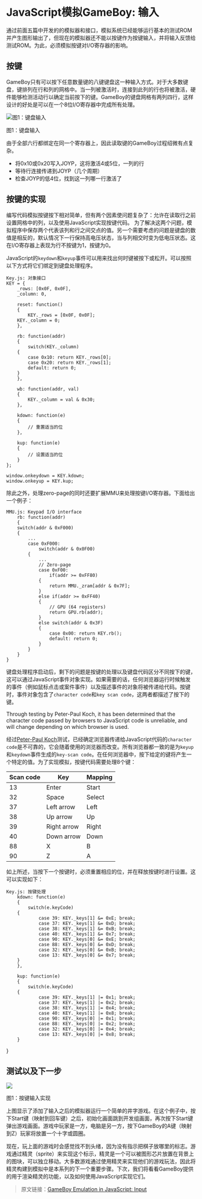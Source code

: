 # JavaScript模拟GameBoy: 输入

通过前面五篇中开发的的模拟器和接口，模拟系统已经能够运行基本的测试ROM并产生图形输出了，但现在的模拟器还不能以按键作为按键输入，并将输入反馈给测试ROM。为此，必须模拟按键对I/O寄存器的影响。

## 按键
GameBoy只有可以按下任意数量键的八键键盘这一种输入方式。对于大多数键盘，键排列在行和列的网格中。当一列被激活时，连接到此列的行也将被激活，硬件能够检测活动行以确定当前按下的键。GameBoy的键盘网格有两列四行，这样设计的好处是可以在一个8位I/O寄存器中完成所有处理。

![图1：键盘输入](http://imrannazar.com/content/img/jsgb-key-wires.png)

图1：键盘输入

由于全部六行都绑定在同一个寄存器上，因此读取键的GameBoy过程绍微有点复杂。

* 将0x10或0x20写入JOYP，这将激活4或5位，一列的行
* 等待行连接传递到JOYP（几个周期）
* 检查JOYP的低4位，找到这一列哪一行激活了

## 按键的实现
编写代码模拟按键按下相对简单，但有两个因素使问题复杂了：允许在读取行之前设置网格中的列，以及使用JavaScript实现按键代码。
为了解决这两个问题，模拟程序中保存两个代表该列和行之间交点的值。另一个需要考虑的问题是键盘的数值是相反的，默认情况下一行保持高电压状态，当与列相交时变为低电压状态。这在I/O寄存器上表现为行不按键为1，按键为0。

JavaScript的`keydown`和`keyup`事件可以用来找出何时键被按下或松开。可以按照以下方式将它们绑定到键盘处理程序。

    Key.js: 对象接口
    KEY = {
        _rows: [0x0F, 0x0F],
        _column: 0,
    
        reset: function()
        {
            KEY._rows = [0x0F, 0x0F];
    	KEY._column = 0;
        },
    
        rb: function(addr)
        {
            switch(KEY._column)
    	{
    	    case 0x10: return KEY._rows[0];
    	    case 0x20: return KEY._rows[1];
    	    default: return 0;
    	}
        },
    
        wb: function(addr, val)
        {
            KEY._column = val & 0x30;
        },
    
        kdown: function(e)
        {
            // 重置适当的位
        },
    
        kup: function(e)
        {
            // 设置适当的位
        }
    };
    
    window.onkeydown = KEY.kdown;
    window.onkeyup = KEY.kup;


除此之外，处理zero-page的同时还要扩展MMU来处理按键I/O寄存器。下面给出一个例子：

    MMU.js: Keypad I/O interface
        rb: function(addr)
        {
    	switch(addr & 0xF000)
    	{
    	    ...
    	    case 0xF000:
    	        switch(addr & 0x0F00)
    		{
    		    ...
    		    // Zero-page
    		    case 0xF00:
    		        if(addr >= 0xFF80)
    			{
    			    return MMU._zram[addr & 0x7F];
    			}
    			else if(addr >= 0xFF40)
    			{
    			    // GPU (64 registers)
    			    return GPU.rb(addr);
    			}
    			else switch(addr & 0x3F)
    			{
    			    case 0x00: return KEY.rb();
    			    default: return 0;
    			}
    		}
    	}
    }

键盘处理程序启动后，剩下的问题是按键的处理以及键盘代码区分不同按下的键，这可以通过JavaScript事件对象实现。如果需要的话，任何浏览器运行时候触发的事件（例如鼠标点击或案件事件）以及描述事件的对象将被传递给代码。按键时，事件对象包含了`character code`和`key scan code`，这两者都描述了按下的键。

Through testing by Peter-Paul Koch, it has been determined that the character code passed by browsers to JavaScript code is unreliable, and will change depending on which browser is used. 

经过[Peter-Paul Koch](https://www.quirksmode.org/js/keys.html)测试，已经确定浏览器传递给JavaScript代码的`character code`是不可靠的，它会随着使用的浏览器而改变。所有浏览器都一致的是为`keyup`和`keydown`事件生成的`key-scan code`。在任何浏览器中，按下给定的键将产生一个特定的值。为了实现模拟，按键代码需要处理8个键：

| Scan code | Key | Mapping |
| --- | --- | --- |
| 13 | Enter | Start |
| 32 | Space | Select |
| 37 | Left arrow | Left |
| 38 | Up arrow | Up |
| 39 | Right arrow | Right |
| 40 | Down arrow | Down |
| 88 | X | B |
| 90 | Z | A |

如上所述，当按下一个按键时，必须重置相应的位，并在释放按键时进行设置。这可以实现如下：

    Key.js: 按键处理
        kdown: function(e)
        {
        	switch(e.keyCode)
    	{
                case 39: KEY._keys[1] &= 0xE; break;
                case 37: KEY._keys[1] &= 0xD; break;
                case 38: KEY._keys[1] &= 0xB; break;
                case 40: KEY._keys[1] &= 0x7; break;
                case 90: KEY._keys[0] &= 0xE; break;
                case 88: KEY._keys[0] &= 0xD; break;
                case 32: KEY._keys[0] &= 0xB; break;
                case 13: KEY._keys[0] &= 0x7; break;
    	}
        },
    
        kup: function(e)
        {
        	switch(e.keyCode)
    	{
                case 39: KEY._keys[1] |= 0x1; break;
                case 37: KEY._keys[1] |= 0x2; break;
                case 38: KEY._keys[1] |= 0x4; break;
                case 40: KEY._keys[1] |= 0x8; break;
                case 90: KEY._keys[0] |= 0x1; break;
                case 88: KEY._keys[0] |= 0x2; break;
                case 32: KEY._keys[0] |= 0x4; break;
                case 13: KEY._keys[0] |= 0x8; break;
    	}
}

## 测试以及下一步
![](https://ws3.sinaimg.cn/large/006tNc79ly1fo25vzdq8rj304y05sglm.jpg)

图1：按键输入实现

上图显示了添加了输入之后的模拟器运行一个简单的井字游戏。在这个例子中，按下Start键（映射到回车键）之后，初始化画面跳到开发组画面，再次按下Start键弹出游戏画面。游戏中玩家是一方，电脑是另一方，按下GameBoy的A键（映射到Z）玩家将放置一个十字或圆圈。

现在，玩上面的游戏时会感觉找不到头绪，因为没有指示把棋子放哪里的标志。游戏通过精灵（sprite）来实现这个标示，精灵是一个可以被图形芯片放置在背景上的图块，可以独立移动。大多数游戏通过使用精灵来实现他们的游戏玩法，因此将精灵构建到模拟中是本系列的下一个重要步骤。下次，我们将看看GameBoy提供的用于渲染精灵的功能，以及如何使用JavaScript实现它们。

> 原文链接：[GameBoy Emulation in JavaScript: Input](http://imrannazar.com/GameBoy-Emulation-in-JavaScript:-Input)


